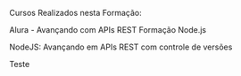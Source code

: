 Cursos Realizados nesta Formação:

Alura - Avançando com APIs REST
Formação Node.js

NodeJS: Avançando em APIs REST com controle de versões

Teste